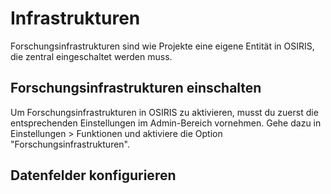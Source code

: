 # Infrastrukturen

<!-- md:version 1.4.1 -->
<!-- md:feature -->

Forschungsinfrastrukturen sind wie Projekte eine eigene Entität in OSIRIS, die zentral eingeschaltet werden muss.

## Forschungsinfrastrukturen einschalten

Um Forschungsinfrastrukturen in OSIRIS zu aktivieren, musst du zuerst die entsprechenden Einstellungen im Admin-Bereich vornehmen. Gehe dazu in Einstellungen > Funktionen und aktiviere die Option "Forschungsinfrastrukturen".


## Datenfelder konfigurieren
<!-- md:version 1.5.0 --> 

